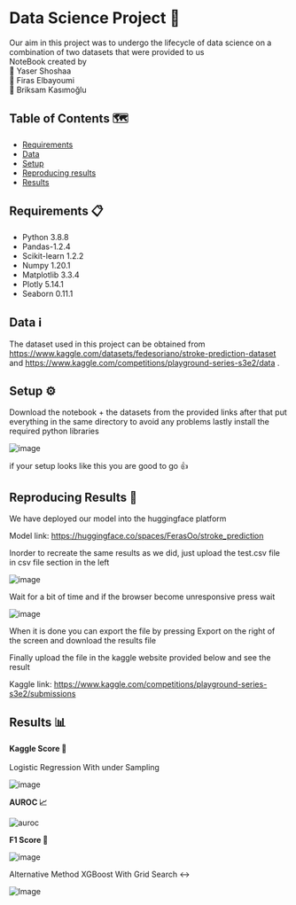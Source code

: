 # Data Science Project 🥇

Our aim in this project was to undergo the lifecycle of data science on a combination of two datasets that were provided to us <br /> 
NoteBook created by <br /> 
🌟 Yaser Shoshaa <br />
🌟 Firas Elbayoumi <br /> 
🌟 Briksam Kasımoğlu <br /> 


## Table of Contents 🗺️
- [Requirements](#requirements)
- [Data](#data)
- [Setup](#setup)
- [Reproducing results](#reproducing-results)
- [Results](#results)

## Requirements 📋 <a name="requirements"></a>

- Python 3.8.8
- Pandas-1.2.4
- Scikit-learn 1.2.2
- Numpy 1.20.1
- Matplotlib 3.3.4
- Plotly 5.14.1
- Seaborn 0.11.1

## Data ℹ️ <a name="data"></a>

The dataset used in this project can be obtained from https://www.kaggle.com/datasets/fedesoriano/stroke-prediction-dataset and https://www.kaggle.com/competitions/playground-series-s3e2/data .


## Setup ⚙️ <a name="setup"></a>

Download the notebook + the datasets from the provided links after that put everything in the same directory to avoid any problems lastly install the required python libraries

![image](https://github.com/yasserzs3/Data_Science_Project/assets/68787298/e1ef25d4-bc74-4b11-b8af-735864a6c4dc)

if your setup looks like this you are good to go 👍

## Reproducing Results 🔁 <a name="reproducing-results"></a>

We have deployed our model into the huggingface platform <br /> 

Model link: https://huggingface.co/spaces/FerasOo/stroke_prediction <br /> 

Inorder to recreate the same results as we did, just upload the test.csv file in csv file section in the left 

![image](https://github.com/yasserzs3/Data_Science_Project/assets/68787298/0b752556-2551-43bf-b5e8-ac8659829ab7)

Wait for a bit of time and if the browser become unresponsive press wait <br /> 

![image](https://github.com/yasserzs3/Data_Science_Project/assets/68787298/22c63c9a-d1da-417b-8fb6-a80d1c0b2b61)

When it is done you can export the file by pressing Export on the right of the screen and download the results file <br /> 

Finally upload the file in the kaggle website provided below and see the result <br /> 

Kaggle link: https://www.kaggle.com/competitions/playground-series-s3e2/submissions

## Results 📊 <a name="results"></a>

**Kaggle Score 🎯**
<br /> 
<br /> 
Logistic Regression With under Sampling

![image](https://github.com/yasserzs3/Data_Science_Project/assets/68787298/e28e625b-3edd-4689-a66f-064a80d2e42d)

**AUROC 📈**

![auroc](https://github.com/yasserzs3/Data_Science_Project/assets/68787298/0b02f6ce-81c0-4cec-90d8-6318dc684329)

**F1 Score 📌**

![image](https://github.com/yasserzs3/Data_Science_Project/assets/68787298/3fa68a42-547f-4c66-aee5-7548e5b30b0d)

Alternative Method XGBoost With Grid Search ↔️

![Image](https://github.com/yasserzs3/Data_Science_Project/assets/68787298/96dc6c30-27e8-4a75-83f5-88ead315c378)
